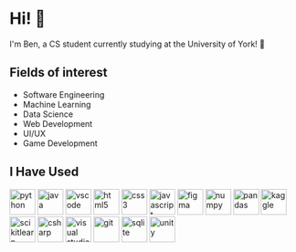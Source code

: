 # Hi! 👋
I'm Ben, a CS student currently studying at the University of York! 🦆

## Fields of interest
- Software Engineering
- Machine Learning
- Data Science
- Web Development
- UI/UX
- Game Development

## I Have Used
<p align="left">
  <img src="https://cdn.jsdelivr.net/gh/devicons/devicon@latest/icons/python/python-original-wordmark.svg" width="45" height="45" alt="python">
  <img src="https://cdn.jsdelivr.net/gh/devicons/devicon@latest/icons/java/java-original-wordmark.svg" width="45" height="45" alt="java"/>
  <img src="https://cdn.jsdelivr.net/gh/devicons/devicon@latest/icons/vscode/vscode-original.svg" width="45" height="45" alt="vscode"/>
  <img src="https://cdn.jsdelivr.net/gh/devicons/devicon@latest/icons/html5/html5-original-wordmark.svg" width="45" height="45" alt="html5"/>
  <img src="https://cdn.jsdelivr.net/gh/devicons/devicon@latest/icons/css3/css3-original-wordmark.svg" width="45" height="45" alt="css3"/>
  <img src="https://cdn.jsdelivr.net/gh/devicons/devicon@latest/icons/javascript/javascript-original.svg" width="45" height="45" alt="javascript"/>
  <img src="https://cdn.jsdelivr.net/gh/devicons/devicon@latest/icons/figma/figma-original.svg" width="45" height="45" alt="figma"/>
  <img src="https://cdn.jsdelivr.net/gh/devicons/devicon@latest/icons/numpy/numpy-original-wordmark.svg" width="45" height="45" alt="numpy"/>
  <img src="https://cdn.jsdelivr.net/gh/devicons/devicon@latest/icons/pandas/pandas-original-wordmark.svg" width="45" height="45" alt="pandas"/>
  <img src="https://cdn.jsdelivr.net/gh/devicons/devicon@latest/icons/kaggle/kaggle-original.svg" width="45" height="45" alt="kaggle"/>
  <img src="https://cdn.jsdelivr.net/gh/devicons/devicon@latest/icons/scikitlearn/scikitlearn-original.svg" width="45" height="45" alt="scikitlearn"/>
  <img src="https://cdn.jsdelivr.net/gh/devicons/devicon@latest/icons/csharp/csharp-original.svg" width="45" height="45" alt="csharp"/>
  <img src="https://cdn.jsdelivr.net/gh/devicons/devicon@latest/icons/visualstudio/visualstudio-original.svg" width="45" height="45" alt="visual studio"/>
  <img src="https://cdn.jsdelivr.net/gh/devicons/devicon@latest/icons/git/git-original.svg" width="45" height="45" alt="git"/>
  <img src="https://cdn.jsdelivr.net/gh/devicons/devicon@latest/icons/sqlite/sqlite-original-wordmark.svg" width="45" height="45" alt="sqlite"/>
  <img src="https://cdn.jsdelivr.net/gh/devicons/devicon@latest/icons/unity/unity-original-wordmark.svg" width="45" height="45" alt="unity"/>
</p>
